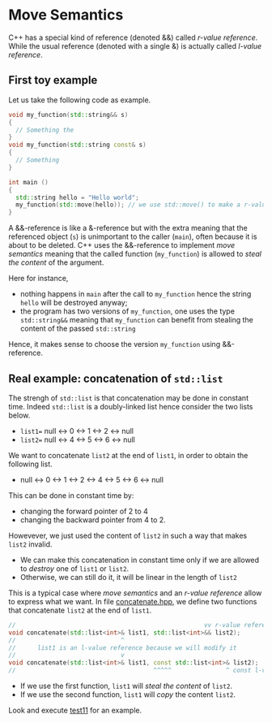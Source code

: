 Move Semantics
===============

C++ has a special kind of reference (denoted &&) called *r-value reference*.
While the usual reference (denoted with a single &) is actually called *l-value reference*.

First toy example
------------------

Let us take the following code as example.
```C++
void my_function(std::string&& s)
{
  // Something the 
}
void my_function(std::string const& s)
{
  // Something
}

int main () 
{
  std::string hello = "Hello world";
  my_function(std::move(hello)); // we use std::move() to make a r-value reference.
}
```
A &&-reference is like a &-reference but with the extra meaning that the referenced object (`s`) is unimportant to the caller (`main`), often because it is about to be deleted.
C++ uses the &&-reference to implement *move semantics* meaning that the called function (`my_function`) is allowed to *steal the content* of the argument.

Here for instance, 
- nothing happens in `main` after the call to `my_function` hence the string `hello` will be destroyed anyway; 
- the program has two versions of `my_function`, one uses the type `std::string&&` meaning that `my_function` can benefit from stealing the content of the passed `std::string`

Hence, it makes sense to choose the version `my_function` using &&-reference.


Real example: concatenation of `std::list`
------------------------------------
The strengh of `std::list` is that concatenation may be done in constant time. Indeed `std::list` is a doubly-linked list hence consider the two lists below.

- `list1=`  null <-> 0 <-> 1 <-> 2 <-> null
- `list2=`  null <-> 4 <-> 5 <-> 6 <-> null

We want to concatenate `list2` at the end of `list1`, in order to obtain the following list.

- null <-> 0 <-> 1 <-> 2 <-> 4 <-> 5 <-> 6 <-> null

This can be done in constant time by:

- changing the forward pointer of 2 to 4
- changing the backward pointer from 4 to 2.

Howevever, we just used the content of `list2` in such a way that makes `list2` invalid.
- We can make this concatenation in constant time only if we are allowed to *destroy* one of `list1` or `list2`.
- Otherwise, we can still do it, it will be linear in the length of `list2`

This is a typical case where *move semantics* and an *r-value reference* allow to express what we want.
In file [concatenate.hpp]("../concatenate.hpp"), we define two functions that concatenate `list2` at the end of `list1`.
```C++
//                                                    vv r-value reference
void concatenate(std::list<int>& list1, std::list<int>&& list2);
//                             ^
//      list1 is an l-value reference because we will modify it
//                             v
void concatenate(std::list<int>& list1, const std::list<int>& list2);
//                                      ^^^^^               ^ const l-value reference
```
- If we use the first function, `list1` will *steal the content* of `list2`.
- If we use the second function, `list1` will *copy* the content `list2`.

Look and execute [test11](test11-splice.cpp) for an example.



